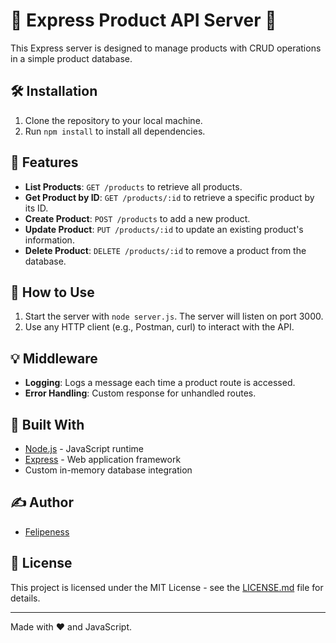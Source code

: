 # 🚀 Express Product API Server 🚀

This Express server is designed to manage products with CRUD operations in a simple product database.

## 🛠️ Installation

1. Clone the repository to your local machine.
2. Run `npm install` to install all dependencies.

## 🌟 Features

- **List Products**: `GET /products` to retrieve all products.
- **Get Product by ID**: `GET /products/:id` to retrieve a specific product by its ID.
- **Create Product**: `POST /products` to add a new product.
- **Update Product**: `PUT /products/:id` to update an existing product's information.
- **Delete Product**: `DELETE /products/:id` to remove a product from the database.

## 📝 How to Use

1. Start the server with `node server.js`. The server will listen on port 3000.
2. Use any HTTP client (e.g., Postman, curl) to interact with the API.

## 💡 Middleware

- **Logging**: Logs a message each time a product route is accessed.
- **Error Handling**: Custom response for unhandled routes.

## 🔧 Built With

- [Node.js](https://nodejs.org/) - JavaScript runtime
- [Express](https://expressjs.com/) - Web application framework
- Custom in-memory database integration

## ✍️ Author

- [Felipeness](https://github.com/Felipeness)

## 📜 License

This project is licensed under the MIT License - see the [LICENSE.md](LICENSE) file for details.

---

Made with ❤️ and JavaScript.
